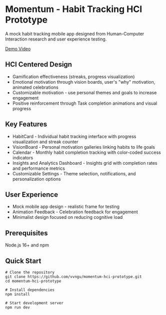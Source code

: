 # Momentum - Habit Tracking HCI Prototype

A mock habit tracking mobile app designed from Human-Computer Interaction research and user experience testing. 

[Demo Video](https://www.loom.com/share/ea548eab9a264492a4efee48ea56c775?sid=d74d764a-0e76-4eaa-b0ee-7285adf971a1)

## HCI Centered Design

- Gamification effectiveness (streaks, progress visualization)
- Emotional motivation through vision boards, user's "why" motivation, animated celebrations
- Customizable motivation - use personal themes and goals to increase engagement
- Positive reinforcement through Task completion animations and visual progress
  
## Key Features

- HabitCard - Individual habit tracking interface with progress visualization and streak counter
- VisionBoard - Personal motivation galleries linking habits to life goals
- Calendar - Monthly habit completion tracking with color-coded success indicators
- Insights and Analytics Dashboard - Insights grid with completion rates and performance metrics
- Customizable Settings - Theme selection, notifications, and personalization options

## User Experience
- Mock mobile app design - realistic frame for testing
- Animation Feedback - Celebration feedback for engagement
- Minimalist design focused on reducing cognitive load

## Prerequisites
Node.js 16+ and npm

## Quick Start
```
# Clone the repository
git clone https://github.com/vvngu/momentum-hci-prototype.git
cd momentum-hci-prototype

# Install dependencies
npm install

# Start development server
npm run dev
```
